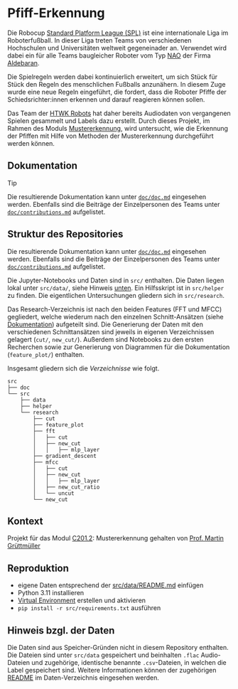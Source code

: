 # Pfiff-Erkennung

Die Robocup [Standard Platform League (SPL)](https://spl.robocup.org/) ist eine internationale Liga
im Roboterfußball. In dieser Liga treten Teams von verschiedenen Hochschulen und Universitäten
weltweit gegeneinader an. Verwendet wird dabei ein für alle Teams baugleicher Roboter vom Typ
[NAO](https://www.aldebaran.com/en/nao) der Firma [Aldebaran](https://www.aldebaran.com/en).

Die Spielregeln werden dabei kontinuierlich erweitert, um sich Stück für Stück den Regeln des
menschlichen Fußballs anzunähern. In diesem Zuge wurde eine neue Regeln eingeführt, die fordert,
dass die Roboter Pfiffe der Schiedsrichter:innen erkennen und darauf reagieren können sollen.

Das Team der [HTWK Robots](https://robots.htwk-leipzig.de/startseite) hat daher bereits Audiodaten
von vergangenen Spielen gesammelt und Labels dazu erstellt. Durch dieses Projekt, im Rahmen des
Moduls [Mustererkennung](https://modulux.htwk-leipzig.de/modulux/modul/6325), wird untersucht, wie
die Erkennung der Pfiffen mit Hilfe von Methoden der Mustererkennung durchgeführt werden können.


## Dokumentation

> [!TIP]
> Die resultierende Dokumentation kann unter [`doc/doc.md`](./doc/doc.md) eingesehen werden.
> Ebenfalls sind die Beiträge der Einzelpersonen des Teams unter
> [`doc/contributions.md`](./doc/contributions.md) aufgelistet.


## Struktur des Repositories

Die resultierende Dokumentation kann unter [`doc/doc.md`](./doc/doc.md) eingesehen werden.
Ebenfalls sind die Beiträge der Einzelpersonen des Teams unter
[`doc/contributions.md`](./doc/contributions.md) aufgelistet.

Die Jupyter-Notebooks und Daten sind in `src/` enthalten. Die Daten liegen lokal unter `src/data/`,
siehe Hinweis [unten](#hinweis-bzgl-der-daten). Ein Hilfsskript ist in `src/helper` zu finden. Die
eigentlichen Untersuchungen gliedern sich in `src/research`.

Das Research-Verzeichnis ist nach den beiden Features (FFT und MFCC) gegliedert, welche wiederum
nach den einzelnen Schnitt-Ansätzen (siehe
[Dokumentation](./doc/doc.md#schnipsel-ansätze)) aufgeteilt sind. Die Generierung der Daten mit den
verschiedenen Schnittansätzen sind jeweils in eigenen Verzeichnissen gelagert (`cut/`, `new_cut/`).
Außerdem sind Notebooks zu den ersten Recherchen sowie zur Generierung von Diagrammen für die
Dokumentation (`feature_plot/`) enthalten.

Insgesamt gliedern sich die *Verzeichnisse* wie folgt.

```
src
├── doc
└── src
    ├── data
    ├── helper
    └── research
        ├── cut
        ├── feature_plot
        ├── fft
        │   ├── cut
        │   ├── new_cut
        │   │   ├── mlp_layer
        ├── gradient_descent
        ├── mfcc
        │   ├── cut
        │   ├── new_cut
        │   │   ├── mlp_layer
        │   ├── new_cut_ratio
        │   └── uncut
        └── new_cut
```


## Kontext

Projekt für das Modul [C201.2](https://modulux.htwk-leipzig.de/modulux/modul/6325): Mustererkennung
gehalten von [Prof. Martin Grüttmüller](https://fim.htwk-leipzig.de/fakultaet/personen/professorinnen-und-professoren/martin-gruettmueller/)


## Reproduktion

- eigene Daten entsprechend der [src/data/README.md](src/data/README.md) einfügen
- Python 3.11 installieren
- [Virtual Environment](https://docs.python.org/3/library/venv.html) erstellen und aktivieren
- `pip install -r src/requirements.txt` ausführen


## Hinweis bzgl. der Daten

Die Daten sind aus Speicher-Gründen nicht in diesem Repository enthalten. Die Dateien sind unter
`src/data` gespeichert und beinhalten `.flac` Audio-Dateien und zugehörige, identische benannte
`.csv`-Dateien, in welchen die Label gespeichert sind. Weitere Informationen können der zugehörigen
[README](src/data/README.md) im Daten-Verzeichnis eingesehen werden.
